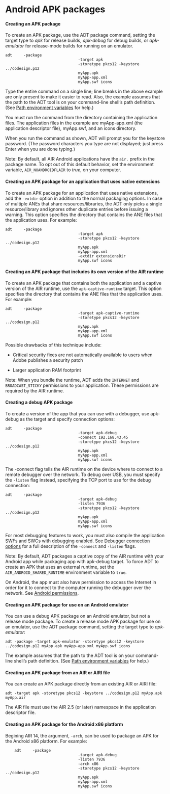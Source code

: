 # Android APK packages

<div>

<div>

#### Creating an APK package

To create an APK package, use the ADT package command, setting the target type
to _apk_ for release builds, _apk-debug_ for debug builds, or _apk-emulator_ for
release-mode builds for running on an emulator.

    adt     -package
                                    -target apk
                                    -storetype pkcs12 -keystore ../codesign.p12
                                    myApp.apk
                                    myApp-app.xml
                                    myApp.swf icons

Type the entire command on a single line; line breaks in the above example are
only present to make it easier to read. Also, the example assumes that the path
to the ADT tool is on your command-line shell’s path definition. (See
[Path environment variables](WSfffb011ac560372f-71994050128cca87097-8000.html)
for help.)

You must run the command from the directory containing the application files.
The application files in the example are myApp-app.xml (the application
descriptor file), myApp.swf, and an icons directory.

When you run the command as shown, ADT will prompt you for the keystore
password. (The password characters you type are not displayed; just press Enter
when you are done typing.)

<div>

Note: By default, all AIR Android applications have the `air.` prefix in the
package name. To opt out of this default behavior, set the environment variable,
`AIR_NOANDROIDFLAIR` to _true_, on your computer.

</div>

</div>

<div>

#### Creating an APK package for an application that uses native extensions

To create an APK package for an application that uses native extensions, add the
`-extdir` option in addition to the normal packaging options. In case of
multiple ANEs that share resources/libraries, the ADT only picks a single
resource/library and ignores other duplicate entries before issuing a warning.
This option specifies the directory that contains the ANE files that the
application uses. For example:

    adt     -package
                                    -target apk
                                    -storetype pkcs12 -keystore ../codesign.p12
                                    myApp.apk
                                    myApp-app.xml
                                    -extdir extensionsDir
                                    myApp.swf icons

</div>

<div>

#### Creating an APK package that includes its own version of the AIR runtime

To create an APK package that contains both the application and a captive
version of the AIR runtime, use the `apk-captive-runtime` target. This option
specifies the directory that contains the ANE files that the application uses.
For example:

    adt     -package
                                    -target apk-captive-runtime
                                    -storetype pkcs12 -keystore ../codesign.p12
                                    myApp.apk
                                    myApp-app.xml
                                    myApp.swf icons

Possible drawbacks of this technique include:

- Critical security fixes are not automatically available to users when Adobe
  publishes a security patch

- Larger application RAM footprint

<div>

Note: When you bundle the runtime, ADT adds the `INTERNET` and
`BROADCAST_STICKY` permissions to your application. These permissions are
required by the AIR runtime.

</div>

</div>

<div>

#### Creating a debug APK package

To create a version of the app that you can use with a debugger, use apk-debug
as the target and specify connection options:

    adt     -package
                                    -target apk-debug
                                    -connect 192.168.43.45
                                    -storetype pkcs12 -keystore ../codesign.p12
                                    myApp.apk
                                    myApp-app.xml
                                    myApp.swf icons

The -connect flag tells the AIR runtime on the device where to connect to a
remote debugger over the network. To debug over USB, you must specify the
`-listen` flag instead, specifying the TCP port to use for the debug connection:

    adt     -package
                                    -target apk-debug
                                    -listen 7936
                                    -storetype pkcs12 -keystore ../codesign.p12
                                    myApp.apk
                                    myApp-app.xml
                                    myApp.swf icons

For most debugging features to work, you must also compile the application SWFs
and SWCs with debugging enabled. See
[Debugger connection options](WS901d38e593cd1bac1e63e3d128fc240122-7ff1.html)
for a full description of the `-connect` and `-listen` flags.

<div>

Note: By default, ADT packages a captive copy of the AIR runtime with your
Android app while packaging app with apk-debug target. To force ADT to create an
APK that uses an external runtime, set the `AIR_ANDROID_SHARED_RUNTIME`
environment variable to `true`.

</div>

On Android, the app must also have permission to access the Internet in order
for it to connect to the computer running the debugger over the network. See
[Android permissions](WS901d38e593cd1bac1e63e3d129d39606f2-8000.html).

</div>

<div>

#### Creating an APK package for use on an Android emulator

You can use a debug APK package on an Android emulator, but not a release mode
package. To create a release mode APK package for use on an emulator, use the
ADT package command, setting the target type to _apk-emulator_:

    adt -package -target apk-emulator -storetype pkcs12 -keystore ../codesign.p12 myApp.apk myApp-app.xml myApp.swf icons

The example assumes that the path to the ADT tool is on your command-line
shell’s path definition. (See
[Path environment variables](WSfffb011ac560372f-71994050128cca87097-8000.html)
for help.)

</div>

<div>

#### Creating an APK package from an AIR or AIRI file

You can create an APK package directly from an existing AIR or AIRI file:

    adt -target apk -storetype pkcs12 -keystore ../codesign.p12 myApp.apk myApp.air

The AIR file must use the AIR 2.5 (or later) namespace in the application
descriptor file.

</div>

<div>

#### Creating an APK package for the Android x86 platform

Begining AIR 14, the argument, `-arch`, can be used to package an APK for the
Android x86 platform. For example:

        adt     -package
                                    -target apk-debug
                                    -listen 7936
                                    -arch x86
                                    -storetype pkcs12 -keystore ../codesign.p12
                                    myApp.apk
                                    myApp-app.xml
                                    myApp.swf icons

</div>

</div>

<div>

<div>



</div>

</div>
